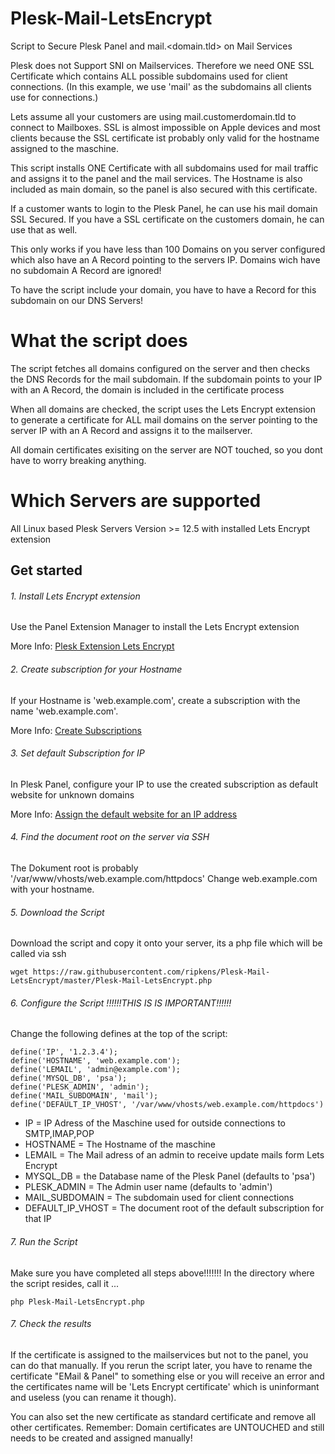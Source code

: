 # Plesk-Mail-LetsEncrypt
Script to Secure Plesk Panel and mail.&lt;domain.tld> on Mail Services

Plesk does not Support SNI on Mailservices. Therefore we need ONE SSL Certificate which contains ALL possible subdomains used for client connections. (In this example, we use 'mail' as the subdomains all clients use for connections.)

Lets assume all your customers are using mail.customerdomain.tld to connect to Mailboxes. SSL is almost impossible on Apple devices and most clients because the SSL certificate ist probably only valid for the hostname assigned to the maschine.

This script installs ONE Certificate with all subdomains used for mail traffic and assigns it to the panel and the mail services.
The Hostname is also included as main domain, so the panel is also secured with this certificate.

If a customer wants to login to the Plesk Panel, he can use his mail domain SSL Secured.
If you have a SSL certificate on the customers domain, he can use that as well.

This only works if you have less than 100 Domains on you server configured which also have an A Record pointing to the servers IP.
Domains wich have no subdomain A Record are ignored!

To have the script include your domain, you have to have a Record for this subdomain on our DNS Servers!

# What the script does

The script fetches all domains configured on the server and then checks the DNS Records for the mail subdomain.
If the subdomain points to your IP with an A Record, the domain is included in the certificate process

When all domains are checked, the script uses the Lets Encrypt extension to generate a certificate for ALL mail domains on the server  pointing to the server IP with an A Record and assigns it to the mailserver.

All domain certificates exisiting on the server are NOT touched, so you dont have to worry breaking anything.

# Which Servers are supported

All Linux based Plesk Servers Version >= 12.5 with installed Lets Encrypt extension

## Get started

###### 1. Install Lets Encrypt extension

Use the Panel Extension Manager to install the Lets Encrypt extension

More Info: [Plesk Extension Lets Encrypt](https://www.plesk.com/extensions/letsencrypt/)

###### 2. Create subscription for your Hostname

If your Hostname is 'web.example.com', create a subscription with the name 'web.example.com'.

More Info: [Create Subscriptions](https://docs.plesk.com/en-US/onyx/administrator-guide/customers-and-resellers/hosting-plans-and-subscriptions/managing-subscriptions.65125/)

###### 3. Set default Subscription for IP

In Plesk Panel, configure your IP to use the created subscription as default website for unknown domains

More Info: [Assign the default website for an IP address](https://docs.plesk.com/en-US/onyx/administrator-guide/server-administration/ip-addresses-management.59410/)

###### 4. Find the document root on the server via SSH

The Dokument root is probably '/var/www/vhosts/web.example.com/httpdocs'
Change web.example.com with your hostname.

###### 5. Download the Script

Download the script and copy it onto your server, its a php file which will be called via ssh

```wget https://raw.githubusercontent.com/ripkens/Plesk-Mail-LetsEncrypt/master/Plesk-Mail-LetsEncrypt.php```

###### 6. Configure the Script !!!!!!THIS IS IS IMPORTANT!!!!!!

Change the following defines at the top of the script:

```
define('IP', '1.2.3.4');
define('HOSTNAME', 'web.example.com');
define('LEMAIL', 'admin@example.com');
define('MYSQL_DB', 'psa');
define('PLESK_ADMIN', 'admin');
define('MAIL_SUBDOMAIN', 'mail');
define('DEFAULT_IP_VHOST', '/var/www/vhosts/web.example.com/httpdocs')
```

- IP = IP Adress of the Maschine used for outside connections to SMTP,IMAP,POP
- HOSTNAME = The Hostname of the maschine
- LEMAIL = The Mail adress of an admin to receive update mails form Lets Encrypt
- MYSQL_DB = the Database name of the Plesk Panel (defaults to 'psa')
- PLESK_ADMIN = The Admin user name (defaults to 'admin')
- MAIL_SUBDOMAIN = The subdomain used for client connections
- DEFAULT_IP_VHOST = The document root of the default subscription for that IP

###### 7. Run the Script

Make sure you have completed all steps above!!!!!!!
In the directory where the script resides, call it ...

```
php Plesk-Mail-LetsEncrypt.php
```

###### 7. Check the results

If the certificate is assigned to the mailservices but not to the panel, you can do that manually.
If you rerun the script later, you have to rename the certificate "EMail & Panel" to something else or you will receive an error and the certificates name will be 'Lets Encrypt certificate' which is uninformant and useless (you can rename it though).

You can also set the new certificate as standard certificate and remove all other certificates.
Remember: Domain certificates are UNTOUCHED and still needs to be created and assigned manually!
